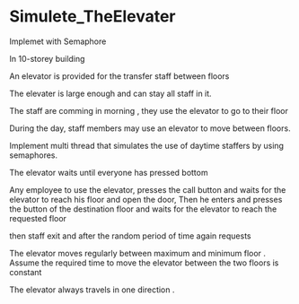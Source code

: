# Simulete_TheElevater
Implemet with Semaphore


In 10-storey building

An elevator is provided for the transfer staff between floors

The elevater is large enough and can stay all staff in it.

The staff are comming in morning  , they use the elevator to go to their floor

During the day, staff members may use an elevator to move between floors.

Implement multi thread that simulates the use of daytime staffers by using semaphores.

The elevator waits until everyone has pressed bottom

Any employee  to use the elevator, presses the call button and waits for the elevator to reach his floor and open the door,
Then he enters and presses the button of the destination floor and waits for the elevator to reach the requested floor

then staff exit and  after the random period of time again requests 

The elevator moves regularly between maximum and minimum floor . Assume the required time to move the elevator between the two floors is  constant

 The elevator always travels in one direction .
